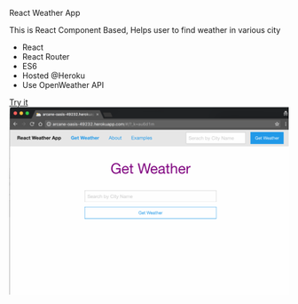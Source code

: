React Weather App


This is React Component Based, Helps user to find weather in various city
- React
- React Router
- ES6
- Hosted @Heroku
- Use OpenWeather API

[Try it](http://arcane-oasis-49232.herokuapp.com/)
![Alt text](/images/App.png?raw=true "Title")
